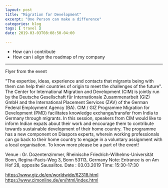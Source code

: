 ```yaml
---
layout: post
title: "Migration for Development"
excerpt: "One Person can make a difference"
categories: blog
tags: [ travel ]
date: 2019-03-03T08:08:50-04:00

---
```


* How can i contribute
* How can i align the roadmap of my company 


-----------
Flyer from the event

"The expertise, ideas, experience and contacts that migrants being with them can help their countries of origin to meet the challenges of the future".
The Center for International Migration and Development (CIM) is jointly run by the Deutsche Gesellschaft für Internationale Zusammenarbeit (GIZ) GmbH and the International Placement Services (ZAV) of the German Federal Employment Agency (BA).
CIM / GIZ Programme Migration for Development (PMD) facilitates knowledge exchange/transfer from India to Germany through migrants. In this session, speakers from CIM would like to inform Indian expats about their work and encourage them to contribute towards sustainable development of their home country. The programme has a new component on Diaspora experts, wherein working professionals can go back to their home country to engage in a voluntary assignment with a local organisation. To know more please be a part of the event!

Venue : Gr. Dozentenzimmer, Rheinische Friedrich-Wilhelms-Universität Bonn, Regina-Pacis-Weg 3, Bonn 53113, Germany
Note: Entrance is on Am Hof 28, opposite Sausalitos.
Date : 03.03.2019
Time: 15:30-17:30

https://www.giz.de/en/worldwide/62318.html
https://www.cimonline.de/en/html/index.html
